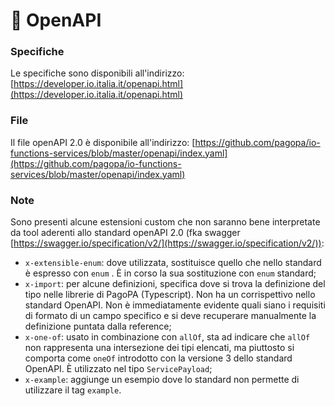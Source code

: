 # 📐 OpenAPI

### **Specifiche**

Le specifiche sono disponibili all'indirizzo: [https://developer.io.italia.it/openapi.html](https://developer.io.italia.it/openapi.html)

### **File**

Il file openAPI 2.0 è disponibile all'indirizzo: [https://github.com/pagopa/io-functions-services/blob/master/openapi/index.yaml](https://github.com/pagopa/io-functions-services/blob/master/openapi/index.yaml)

### Note

Sono presenti alcune estensioni custom che non saranno bene interpretate da tool aderenti allo standard openAPI 2.0 (fka swagger [https://swagger.io/specification/v2/](https://swagger.io/specification/v2/)):

* `x-extensible-enum`: dove utilizzata, sostituisce quello che nello standard è espresso con `enum` . È in corso la sua sostituzione con `enum` standard;
* `x-import`: per alcune definizioni, specifica dove si trova la definizione del tipo nelle librerie di PagoPA (Typescript). Non ha un corrispettivo nello standard OpenAPI. Non è immediatamente evidente quali siano i requisiti di formato di un campo specifico e si deve recuperare manualmente la definizione puntata dalla reference;
* `x-one-of`: usato in combinazione con `allOf`, sta ad indicare che `allOf` non rappresenta una intersezione dei tipi elencati, ma piuttosto si comporta come `oneOf` introdotto con la versione 3 dello standard OpenAPI. È utilizzato nel tipo `ServicePayload`;
* `x-example`: aggiunge un esempio dove lo standard non permette di utilizzare il tag `example`.
